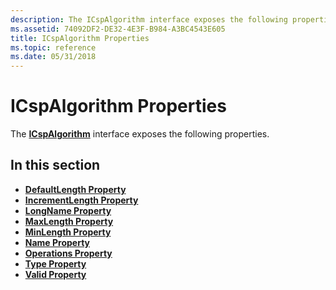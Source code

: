 ```yaml
---
description: The ICspAlgorithm interface exposes the following properties.
ms.assetid: 74092DF2-DE32-4E3F-B984-A3BC4543E605
title: ICspAlgorithm Properties
ms.topic: reference
ms.date: 05/31/2018
---
```


# ICspAlgorithm Properties

The [**ICspAlgorithm**](/windows/desktop/api/CertEnroll/nn-certenroll-icspalgorithm) interface exposes the following properties.

## In this section

-   [**DefaultLength Property**](/windows/desktop/api/CertEnroll/nf-certenroll-icspalgorithm-get_defaultlength)
-   [**IncrementLength Property**](/windows/desktop/api/CertEnroll/nf-certenroll-icspalgorithm-get_incrementlength)
-   [**LongName Property**](/windows/desktop/api/CertEnroll/nf-certenroll-icspalgorithm-get_longname)
-   [**MaxLength Property**](/windows/desktop/api/CertEnroll/nf-certenroll-icspalgorithm-get_maxlength)
-   [**MinLength Property**](/windows/desktop/api/CertEnroll/nf-certenroll-icspalgorithm-get_minlength)
-   [**Name Property**](/windows/desktop/api/CertEnroll/nf-certenroll-icspalgorithm-get_name)
-   [**Operations Property**](/windows/desktop/api/CertEnroll/nf-certenroll-icspalgorithm-get_operations)
-   [**Type Property**](/windows/desktop/api/CertEnroll/nf-certenroll-icspalgorithm-get_type)
-   [**Valid Property**](/windows/desktop/api/CertEnroll/nf-certenroll-icspalgorithm-get_valid)

 

 



